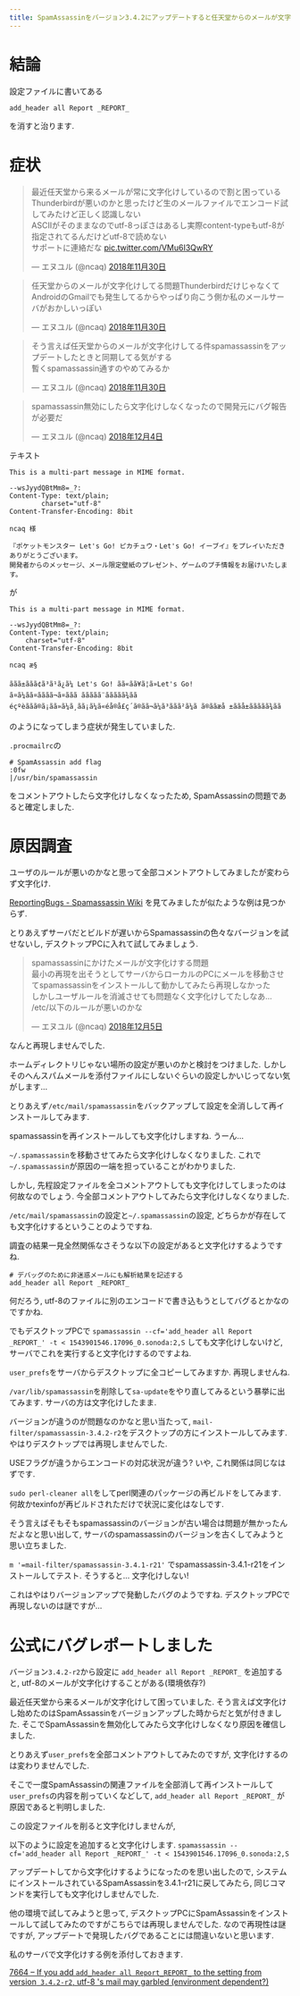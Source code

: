 ```yaml
---
title: SpamAssassinをバージョン3.4.2にアップデートすると任天堂からのメールが文字化けする症状を直しました
---
```


# 結論

設定ファイルに書いてある

~~~
add_header all Report _REPORT_
~~~

を消すと治ります.

# 症状

<blockquote class="twitter-tweet" data-lang="ja"><p lang="ja" dir="ltr">最近任天堂から来るメールが常に文字化けしているので割と困っている<br />Thunderbirdが悪いのかと思ったけど生のメールファイルでエンコード試してみたけど正しく認識しない<br />ASCIIがそのままなのでutf-8っぽさはあるし実際content-typeもutf-8が指定されてるんだけどutf-8で読めない<br />サポートに連絡だな <a href="https://t.co/VMu6I3QwRY">pic.twitter.com/VMu6I3QwRY</a></p>&mdash; エヌユル (@ncaq) <a href="https://twitter.com/ncaq/status/1068409297539723264?ref_src=twsrc%5Etfw">2018年11月30日</a></blockquote>

<blockquote class="twitter-tweet" data-lang="ja"><p lang="ja" dir="ltr">任天堂からのメールが文字化けしてる問題ThunderbirdだけじゃなくてAndroidのGmailでも発生してるからやっぱり向こう側か私のメールサーバがおかしいっぽい</p>&mdash; エヌユル (@ncaq) <a href="https://twitter.com/ncaq/status/1068411787211501568?ref_src=twsrc%5Etfw">2018年11月30日</a></blockquote>

<blockquote class="twitter-tweet" data-lang="ja"><p lang="ja" dir="ltr">そう言えば任天堂からのメールが文字化けしてる件spamassassinをアップデートしたときと同期してる気がする<br />暫くspamassassin通すのやめてみるか</p>&mdash; エヌユル (@ncaq) <a href="https://twitter.com/ncaq/status/1068446183960412161?ref_src=twsrc%5Etfw">2018年11月30日</a></blockquote>

<blockquote class="twitter-tweet" data-lang="ja"><p lang="ja" dir="ltr">spamassassin無効にしたら文字化けしなくなったので開発元にバグ報告が必要だ</p>&mdash; エヌユル (@ncaq) <a href="https://twitter.com/ncaq/status/1069909472825434112?ref_src=twsrc%5Etfw">2018年12月4日</a></blockquote>

テキスト

~~~
This is a multi-part message in MIME format.

--wsJyydQBtMm8=_?:
Content-Type: text/plain;
        charset="utf-8"
Content-Transfer-Encoding: 8bit

ncaq 様

『ポケットモンスター Let's Go! ピカチュウ・Let's Go! イーブイ』をプレイいただきありがとうございます。
開発者からのメッセージ、メール限定壁紙のプレゼント、ゲームのプチ情報をお届けいたします。
~~~

が

~~~
This is a multi-part message in MIME format.

--wsJyydQBtMm8=_?:
Content-Type: text/plain;
	charset="utf-8"
Content-Transfer-Encoding: 8bit

ncaq æ§

ããã±ããã¢ã³ã¹ã¿ã¼ Let's Go! ãã«ãã¥ã¦ã»Let's Go! ã¤ã¼ãã¤ãããã¬ã¤ããã ããããã¨ããããã¾ãã
éçºèããã®ã¡ãã»ã¼ã¸ãã¡ã¼ã«éå®å£ç´ã®ãã¬ã¼ã³ããã²ã¼ã ã®ããæå ±ããå±ããããã¾ãã
~~~

のようになってしまう症状が発生していました.

`.procmailrc`の

~~~
# SpamAssassin add flag
:0fw
|/usr/bin/spamassassin
~~~

をコメントアウトしたら文字化けしなくなったため,
SpamAssassinの問題であると確定しました.

# 原因調査

ユーザのルールが悪いのかなと思って全部コメントアウトしてみましたが変わらず文字化け.

[ReportingBugs - Spamassassin Wiki](https://wiki.apache.org/spamassassin/ReportingBugs)
を見てみましたが似たような例は見つからず.

とりあえずサーバだとビルドが遅いからSpamassassinの色々なバージョンを試せないし,
デスクトップPCに入れて試してみましょう.

<blockquote class="twitter-tweet" data-lang="ja"><p lang="ja" dir="ltr">spamassassinにかけたメールが文字化けする問題<br />最小の再現を出そうとしてサーバからローカルのPCにメールを移動させてspamassassinをインストールして動かしてみたら再現しなかった<br />しかしユーザルールを消滅させても問題なく文字化けしてたしなあ…<br />/etc/以下のルールが悪いのかな</p>&mdash; エヌユル (@ncaq) <a href="https://twitter.com/ncaq/status/1070225868893515776?ref_src=twsrc%5Etfw">2018年12月5日</a></blockquote>

なんと再現しませんでした.

ホームディレクトリじゃない場所の設定が悪いのかと検討をつけました.
しかしそのへんスパムメールを添付ファイルにしないぐらいの設定しかいじってない気がします…

とりあえず`/etc/mail/spamassassin`をバックアップして設定を全消しして再インストールしてみます.

spamassassinを再インストールしても文字化けしますね.
うーん…

`~/.spamassassin`を移動させてみたら文字化けしなくなりました.
これで`~/.spamassassin`が原因の一端を担っていることがわかりました.

しかし,
先程設定ファイルを全コメントアウトしても文字化けしてしまったのは何故なのでしょう.
今全部コメントアウトしてみたら文字化けしなくなりました.

`/etc/mail/spamassassin`の設定と`~/.spamassassin`の設定,
どちらかが存在しても文字化けするということのようですね.

調査の結果一見全然関係なさそうな以下の設定があると文字化けするようですね.

~~~
# デバッグのために非迷惑メールにも解析結果を記述する
add_header all Report _REPORT_
~~~

何だろう,
utf-8のファイルに別のエンコードで書き込もうとしてバグるとかなのですかね.

でもデスクトップPCで
`spamassassin --cf='add_header all Report _REPORT_' -t < 1543901546.17096_0.sonoda:2,S`
しても文字化けしないけど,
サーバでこれを実行すると文字化けするのですよね.

`user_prefs`をサーバからデスクトップに全コピーしてみますか.
再現しませんね.

`/var/lib/spamassassin`を削除して`sa-update`をやり直してみるという暴挙に出てみます.
サーバの方は文字化けしたまま.

バージョンが違うのが問題なのかなと思い当たって,
`mail-filter/spamassassin-3.4.2-r2`をデスクトップの方にインストールしてみます.
やはりデスクトップでは再現しませんでした.

USEフラグが違うからエンコードの対応状況が違う?
いや,
これ関係は同じなはずです.

`sudo perl-cleaner all`をしてperl関連のパッケージの再ビルドをしてみます.
何故かtexinfoが再ビルドされただけで状況に変化はなしです.

そう言えばそもそもspamassassinのバージョンが古い場合は問題が無かったんだよなと思い出して,
サーバのspamassassinのバージョンを古くしてみようと思い立ちました.

`m '=mail-filter/spamassassin-3.4.1-r21'`
でspamassassin-3.4.1-r21をインストールしてテスト.
そうすると…
文字化けしない!

これはやはりバージョンアップで発動したバグのようですね.
デスクトップPCで再現しないのは謎ですが…

# 公式にバグレポートしました

バージョン`3.4.2-r2`から設定に `add_header all Report _REPORT_` を追加すると,
utf-8のメールが文字化けすることがある(環境依存?)

最近任天堂から来るメールが文字化けして困っていました.
そう言えば文字化けし始めたのはSpamAssassinをバージョンアップした時からだと気が付きました.
そこでSpamAssassinを無効化してみたら文字化けしなくなり原因を確信しました.

とりあえず`user_prefs`を全部コメントアウトしてみたのですが,
文字化けするのは変わりませんでした.

そこで一度SpamAssassinの関連ファイルを全部消して再インストールして`user_prefs`の内容を削っていくなどして,
`add_header all Report _REPORT_`
が原因であると判明しました.

この設定ファイルを削ると文字化けしませんが,

以下のように設定を追加すると文字化けします.
`spamassassin --cf='add_header all Report _REPORT_' -t < 1543901546.17096_0.sonoda:2,S`

アップデートしてから文字化けするようになったのを思い出したので,
システムにインストールされているSpamAssassinを3.4.1-r21に戻してみたら,
同じコマンドを実行しても文字化けしませんでした.

他の環境で試してみようと思って,
デスクトップPCにSpamAssassinをインストールして試してみたのですがこちらでは再現しませんでした.
なので再現性は謎ですが,
アップデートで発現したバグであることには間違いないと思います.

私のサーバで文字化けする例を添付しておきます.

[7664 – If you add `add_header all Report_REPORT_` to the setting from version` 3.4.2-r2`, utf-8 's mail may garbled (environment dependent?)](https://bz.apache.org/SpamAssassin/show_bug.cgi?id=7664)
